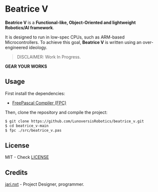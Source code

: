 Beatrice V
===========

**Beatrice V** is a **Functional-like, Object-Oriented and lightweight Robotics/AI framework**.

It is designed to run in low-spec CPUs, such as ARM-based Microcontrollers. To achieve this goal, **Beatrice V** is written using an over-engineered ideology.

> DISCLAIMER: Work In Progress.

**GEAR YOUR WORKS**




Usage
-----

First install the dependencies:
* [FreePascal Compiler (FPC)](freepascal.org)

Then, clone the repository and compile the project:

```sh
$ git clone https://github.com/LunoversisRobotics/beatrice_v.git
$ cd beatrice_v-main
$ fpc ./src/beatrice_v.pas
```


License
-------
MIT - Check [LICENSE](./LICENSE)

Credits
-------

[jari.nxt](https://GitHub.com/1jari) - Project Designer, programmer.


